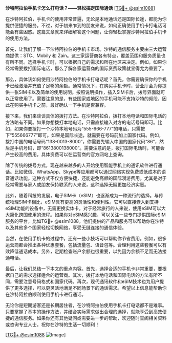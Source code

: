**沙特阿拉伯手机卡怎么打电话？——轻松搞定国际通话** [[TG💪+ @esim1088](https://t.me/s/esim1088)]

在沙特阿拉伯，手机卡的使用非常普遍，无论是本地通话还是国际长途，都能为你提供便捷的服务。不过，对于初来乍到的朋友来说，如何正确使用手机卡打电话可能会有些困惑。这篇文章就来详细解答这个问题，让你轻松掌握沙特阿拉伯手机卡的使用方法。

首先，让我们了解一下沙特阿拉伯的手机卡市场。沙特的通信服务主要由三大运营商提供：STC、Mobily 和 Zain。这三家运营商各有特点，覆盖范围和服务质量也有所不同。选择手机卡时，可以根据自己的需求和所在地区来决定。例如，如果你经常需要拨打国际电话，那么了解各家运营商的国际资费政策就显得尤为重要了。

那么，具体该如何使用沙特阿拉伯的手机卡打电话呢？首先，你需要确保你的手机卡已经激活并充值了足够的余额。通常情况下，在购买手机卡时，营业厅会为你提供一张SIM卡以及简单的使用说明。按照说明操作，插入SIM卡后，拨号界面就可以正常使用了。需要注意的是，有些国家或地区的手机可能不支持沙特的频段，因此在购买手机卡之前，最好确认一下手机是否兼容。

接下来，我们来谈谈具体的拨打方法。在沙特阿拉伯，拨打本地电话和国际电话的方法略有不同。如果你想拨打本地电话，只需直接输入对方的电话号码即可。比如，如果你要拨打一个沙特本地号码为“555-666-777”的电话，只需按下“555666777”即可。如果是国际长途，就需要在号码前加上国家代码。例如，拨打中国的电话号码“138-0013-8000”，你需要先输入中国的国家代码“86”，然后是手机号码，即“8613800138000”。需要注意的是，拨打国际电话时，可能会产生较高的费用，具体资费可以在运营商的官方网站上查询。

除了传统的拨号方式，现在越来越多的人开始使用智能手机上的通讯软件进行通话。比如微信、WhatsApp、Skype等应用都可以通过网络实现免费或低成本的语音通话功能。这种方式不仅方便快捷，还能避免高额的国际漫游费用。尤其是对于经常需要与家人或朋友保持联系的人来说，这种选择无疑更加经济实惠。

此外，随着科技的发展，电子SIM卡（eSIM）也逐渐成为一种流行的选择。与传统物理SIM卡相比，eSIM具有更高的灵活性和便利性。它可以直接嵌入到支持eSIM功能的设备中，无需更换实体卡。对于经常旅行的人来说，使用eSIM可以大大简化跨国使用的流程。如果你对eSIM感兴趣，可以关注一些专门提供国际eSIM服务的平台，比如TG💪+ @esim1088。他们提供的产品和服务可以帮助你在沙特以及其他多个国家轻松切换网络，享受无缝连接的通信体验。

当然，在使用手机卡的过程中，还有一些小技巧可以帮助你节省费用。例如，很多运营商都会推出各种优惠套餐，包括流量包、语音包等。合理利用这些套餐可以有效降低通话成本。另外，定期检查账户余额也很重要，以免因为余额不足而无法接通电话。

最后，让我们总结一下本文的重点内容。首先，选择合适的手机卡非常重要，要根据自己的需求选择适合的运营商。其次，拨打本地电话和国际电话的方法有所不同，需要注意号码格式和国家代码。再次，现代通讯软件和eSIM技术也为用户提供了更多选择，可以更灵活地满足不同场景下的通话需求。希望以上信息能帮助你在沙特阿拉伯顺利使用手机卡进行通话。

无论你是短期游客还是长期居住者，在沙特阿拉伯使用手机卡打电话都不是难事。只要掌握了基本的操作方法，并结合实际需求做出合理的选择，就能享受到高效便捷的通信服务。如果你还有其他疑问或需要进一步的帮助，欢迎随时查阅相关资料或咨询专业人士。祝你在沙特的生活一切顺利！

[[TG💪+ @esim1088](https://t.me/s/esim1088) ![Image](https://i.postimg.cc/4NQfJmqS/Snipaste-2025-05-13-00-14-12.png)]